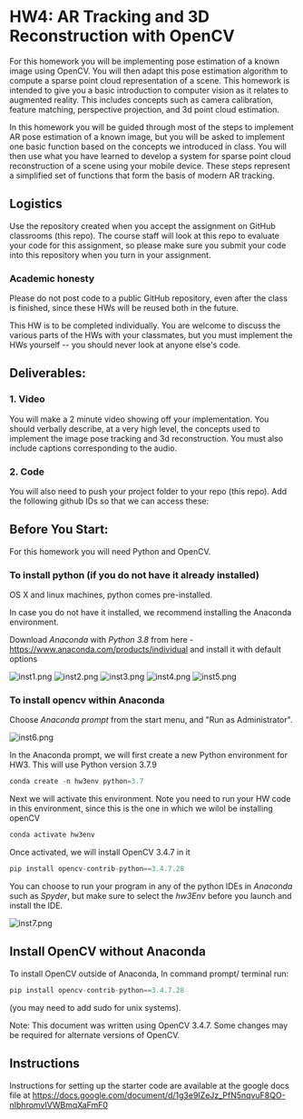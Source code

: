 # HW4: AR Tracking and 3D Reconstruction with OpenCV

For this homework you will be implementing pose estimation of a known image using OpenCV. You will then adapt this pose estimation algorithm to compute a sparse point cloud representation of a scene. This homework is intended to give you a basic introduction to computer vision as it relates to augmented reality. This includes concepts such as camera calibration, feature matching, perspective projection, and 3d point cloud estimation. 

In this homework you will be guided through most of the steps to implement AR pose estimation of a known image, but you will be asked to implement one basic function based on the concepts we introduced in class. You will then use what you have learned to develop a system for sparse point cloud reconstruction of a scene using your mobile device. These steps represent a simplified set of functions that form the basis of modern AR tracking. 


 

## Logistics

Use the repository created when you accept the assignment on GitHub classrooms (this repo). The course staff will look at this repo to evaluate your code for this assignment, so please make sure you submit your code into this repository when you turn in your assignment.

### Academic honesty
Please do not post code to a public GitHub repository, even after the class is finished, since these HWs will be reused both  in the future.

This HW is to be completed individually. You are welcome to discuss the various parts of the HWs with your classmates, but you must implement the HWs yourself -- you should never look at anyone else's code.

## Deliverables:

### 1. Video

You will make a 2 minute video showing off your implementation. You should verbally describe, at a very high level, the concepts used to implement the image pose tracking and 3d reconstruction. You must also include captions corresponding to the audio.

### 2. Code
You will also need to push your project folder to your repo (this repo). Add the following github IDs so that we can access these:

## Before You Start:
For this homework you will need Python and OpenCV. 

### To install python (if you do not have it already installed)

OS X and linux machines, python comes pre-installed. 

In case you do not have it installed, we recommend installing the Anaconda environment.

Download _Anaconda_ with _Python 3.8_ from here - https://www.anaconda.com/products/individual and install it with default options

![inst1.png](/Instructions/inst1.PNG)
![inst2.png](/Instructions/inst2.PNG)
![inst3.png](/Instructions/inst3.PNG)
![inst4.png](/Instructions/inst4.PNG)
![inst5.png](/Instructions/inst5.PNG)

### To install opencv within Anaconda

Choose _Anaconda prompt_ from the start menu, and "Run as Administrator".

![inst6.png](/Instructions/inst6.PNG)

In the Anaconda prompt, we will first create a new Python environment for HW3. This will use Python version 3.7.9
```python
conda create -n hw3env python=3.7
```

Next we will activate this environment. Note you need to run your HW code in this environment, since this is the one in which we wilol be installing openCV
```python
conda activate hw3env
```

Once activated, we will install OpenCV 3.4.7 in it
```python
pip install opencv-contrib-python==3.4.7.28
```

You can choose to run your program in any of the python IDEs in _Anaconda_ such as _Spyder_, but make sure to select the _hw3Env_ before you launch and install the IDE.

![inst7.png](/Instructions/inst7.PNG)

## Install OpenCV without Anaconda
To install OpenCV outside of Anaconda, In command prompt/ terminal run:

```python
pip install opencv-contrib-python==3.4.7.28
```
(you may need to add sudo for unix systems). 

Note: This document was written using OpenCV 3.4.7. Some changes may be required for alternate versions of OpenCV.

## Instructions

Instructions for setting up the starter code are available at the google docs file at https://docs.google.com/document/d/1g3e9IZeJz_PfN5nqvuF8QO-nIbhromvIVWBmqXaFmF0


